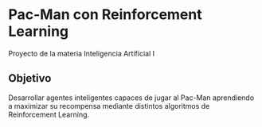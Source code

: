 # Pac-Man con Reinforcement Learning
Proyecto de la materia Inteligencia Artificial I

## Objetivo
Desarrollar agentes inteligentes capaces de jugar al Pac-Man aprendiendo a maximizar su recompensa mediante distintos algoritmos de Reinforcement Learning. 
